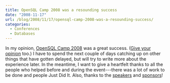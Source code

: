 ```yaml
---
title: OpenSQL Camp 2008 was a resounding success
date: "2008-11-17"
url: /blog/2008/11/17/opensql-camp-2008-was-a-resounding-success/
categories:
  - Conferences
  - Databases
---
```

In my opinion, [OpenSQL Camp 2008](http://www.opensqlcamp.org/index.php?title=Events/2008/) was a great success. ([Give your opinion](http://www.opensqlcamp.org/index.php?title=Events/2008/Feedback) too.) I have to spend the next couple of days catching up on other things that have gotten delayed, but will try to write more about the experience later. In the meantime, I want to give a heartfelt thanks to all the people who helped before and during the event---there was a lot of work to be done and people Just Did It. Also, thanks to the [speakers](http://www.opensqlcamp.org/index.php?title=Events/2008/Sessions) and [sponsors](http://www.opensqlcamp.org/index.php?title=Events/2008/Sponsors)! 
